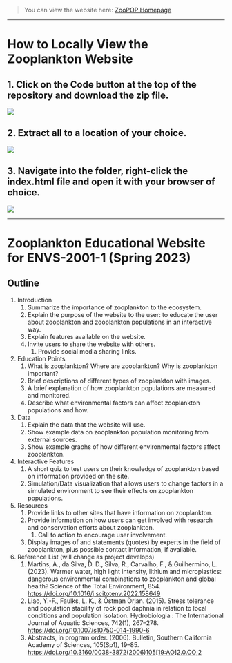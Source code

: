 > You can view the website here: [ZooPOP Homepage](https://zoopop.netlify.app/ "ZooPOP Homepage")

---

# How to Locally View the Zooplankton Website

## 1. Click on the Code button at the top of the repository and download the zip file.

   ![][img1]

## 2. Extract all to a location of your choice.

   ![][img2]

## 3. Navigate into the folder, right-click the index.html file and open it with your browser of choice.

   ![][img3]

---
# Zooplankton Educational Website for ENVS-2001-1 (Spring 2023)

## Outline

1. Introduction
   1. Summarize the importance of zooplankton to the ecosystem.
   2. Explain the purpose of the website to the user: to educate the user about zooplankton and zooplankton populations in an interactive way.
   3. Explain features available on the website.
   4. Invite users to share the website with others.
      1. Provide social media sharing links.
2. Education Points
   1. What is zooplankton? Where are zooplankton? Why is zooplankton important?
   2. Brief descriptions of different types of zooplankton with images.
   3. A brief explanation of how zooplankton populations are measured and monitored.
   4. Describe what environmental factors can affect zooplankton populations and how.
3. Data
   1. Explain the data that the website will use.
   2. Show example data on zooplankton population monitoring from external sources.
   3. Show example graphs of how different environmental factors affect zooplankton.
4. Interactive Features
   1. A short quiz to test users on their knowledge of zooplankton based on information provided on the site.
   2. Simulation/Data visualization that allows users to change factors in a simulated environment to see their effects on zooplankton populations.
5. Resources
   1. Provide links to other sites that have information on zooplankton.
   2. Provide information on how users can get involved with research and conservation efforts about zooplankton.
      1. Call to action to encourage user involvement.
   3. Display images of and statements (quotes) by experts in the field of zooplankton, plus possible contact information, if available.
6. Reference List (will change as project develops)
   1. Martins, A., da Silva, D. D., Silva, R., Carvalho, F., & Guilhermino, L. (2023). Warmer water, high light intensity, lithium and microplastics: dangerous environmental combinations to zooplankton and global health? Science of the Total Environment, 854. https://doi.org/10.1016/j.scitotenv.2022.158649
   2. Liao, Y.-F., Faulks, L. K., & Östman Örjan. (2015). Stress tolerance and population stability of rock pool daphnia in relation to local conditions and population isolation. Hydrobiologia : The International Journal of Aquatic Sciences, 742(1), 267–278. https://doi.org/10.1007/s10750-014-1990-6
   3. Abstracts, in program order. (2006). Bulletin, Southern California Academy of Sciences, 105(Sp1), 19–85. https://doi.org/10.3160/0038-3872(2006)105[19:AO]2.0.CO;2 

[img1]: img/click_code_download_zip.png
[img2]: img/extract_all.png
[img3]: img/navigate_to_open_with_browser.png